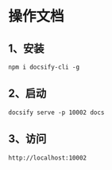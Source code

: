 # 操作文档

## 1、安装

```shell
npm i docsify-cli -g
```

## 2、启动

```shell
docsify serve -p 10002 docs
```

## 3、访问

```shell
http://localhost:10002
```
